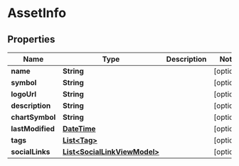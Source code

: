 # AssetInfo

## Properties
Name | Type | Description | Notes
------------ | ------------- | ------------- | -------------
**name** | **String** |  |  [optional]
**symbol** | **String** |  |  [optional]
**logoUrl** | **String** |  |  [optional]
**description** | **String** |  |  [optional]
**chartSymbol** | **String** |  |  [optional]
**lastModified** | [**DateTime**](DateTime.md) |  |  [optional]
**tags** | [**List&lt;Tag&gt;**](Tag.md) |  |  [optional]
**socialLinks** | [**List&lt;SocialLinkViewModel&gt;**](SocialLinkViewModel.md) |  |  [optional]
